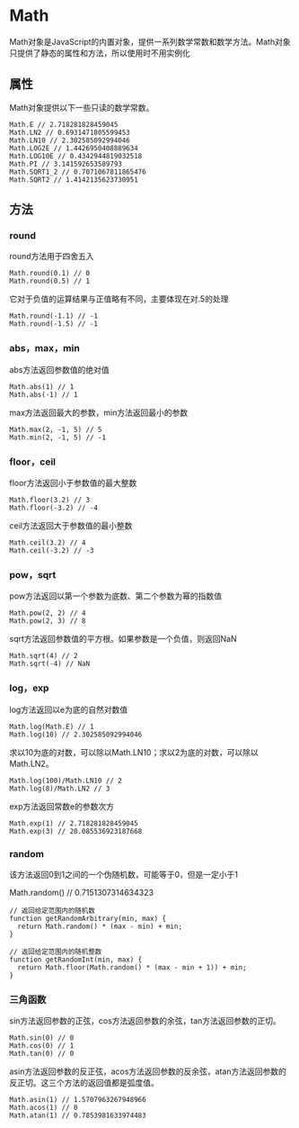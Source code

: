 # Math

Math对象是JavaScript的内置对象，提供一系列数学常数和数学方法。Math对象只提供了静态的属性和方法，所以使用时不用实例化

## 属性

Math对象提供以下一些只读的数学常数。

	Math.E // 2.718281828459045
	Math.LN2 // 0.6931471805599453
	Math.LN10 // 2.302585092994046
	Math.LOG2E // 1.4426950408889634
	Math.LOG10E // 0.4342944819032518
	Math.PI // 3.141592653589793
	Math.SQRT1_2 // 0.7071067811865476
	Math.SQRT2 // 1.4142135623730951
	
## 方法

### round

round方法用于四舍五入
	
	Math.round(0.1) // 0
	Math.round(0.5) // 1

它对于负值的运算结果与正值略有不同，主要体现在对.5的处理

	Math.round(-1.1) // -1
	Math.round(-1.5) // -1
	
### abs，max，min

abs方法返回参数值的绝对值

	Math.abs(1) // 1
	Math.abs(-1) // 1
	
max方法返回最大的参数，min方法返回最小的参数

	Math.max(2, -1, 5) // 5
	Math.min(2, -1, 5) // -1
	
### floor，ceil

floor方法返回小于参数值的最大整数

	Math.floor(3.2) // 3
	Math.floor(-3.2) // -4
	
ceil方法返回大于参数值的最小整数

	Math.ceil(3.2) // 4
	Math.ceil(-3.2) // -3
	
### pow，sqrt

pow方法返回以第一个参数为底数、第二个参数为幂的指数值

	Math.pow(2, 2) // 4
	Math.pow(2, 3) // 8
	
sqrt方法返回参数值的平方根。如果参数是一个负值，则返回NaN

	Math.sqrt(4) // 2
	Math.sqrt(-4) // NaN
	
### log，exp

log方法返回以e为底的自然对数值

	Math.log(Math.E) // 1
	Math.log(10) // 2.302585092994046
	
求以10为底的对数，可以除以Math.LN10；求以2为底的对数，可以除以Math.LN2。

	Math.log(100)/Math.LN10 // 2
	Math.log(8)/Math.LN2 // 3
	
exp方法返回常数e的参数次方

	Math.exp(1) // 2.718281828459045
	Math.exp(3) // 20.085536923187668
	
###  random

该方法返回0到1之间的一个伪随机数，可能等于0，但是一定小于1

Math.random() // 0.7151307314634323

	// 返回给定范围内的随机数
	function getRandomArbitrary(min, max) {
	  return Math.random() * (max - min) + min;
	}
	
	// 返回给定范围内的随机整数
	function getRandomInt(min, max) {
	  return Math.floor(Math.random() * (max - min + 1)) + min;
	}
	
### 三角函数

sin方法返回参数的正弦，cos方法返回参数的余弦，tan方法返回参数的正切。

	Math.sin(0) // 0
	Math.cos(0) // 1
	Math.tan(0) // 0
	
asin方法返回参数的反正弦，acos方法返回参数的反余弦，atan方法返回参数的反正切。这三个方法的返回值都是弧度值。

	Math.asin(1) // 1.5707963267948966
	Math.acos(1) // 0
	Math.atan(1) // 0.7853981633974483
